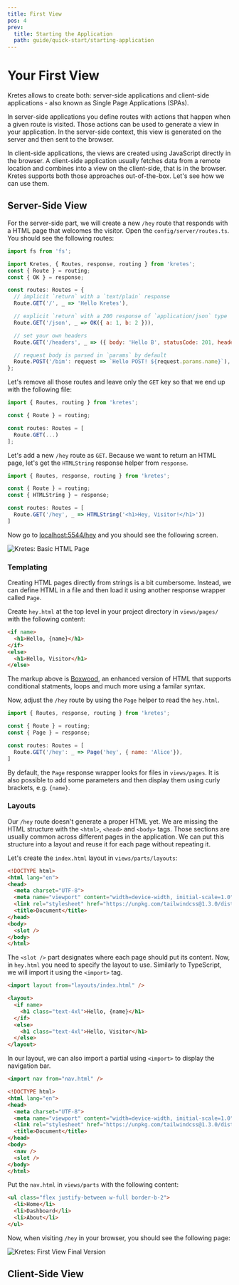 ```yaml
---
title: First View
pos: 4
prev:
  title: Starting the Application
  path: guide/quick-start/starting-application
---
```

# Your First View

Kretes allows to create both: server-side applications and client-side applications - also known as Single Page Applications (SPAs).

In server-side applications you define routes with actions that happen when a given route is visited. Those actions can be used to generate a view in your application. In the server-side context, this view is generated on the server and then sent to the browser.

In client-side applications, the views are created using JavaScript directly in the browser. A client-side application usually fetches data from a remote location and combines into a view on the client-side, that is in the browser. Kretes supports both those approaches out-of-the-box. Let's see how we can use them.

## Server-Side View

For the server-side part, we will create a new `/hey` route that responds with a HTML page that welcomes the visitor. Open the `config/server/routes.ts`. You should see the following routes:

```js
import fs from 'fs';

import Kretes, { Routes, response, routing } from 'kretes';
const { Route } = routing;
const { OK } = response;

const routes: Routes = {
  // implicit `return` with a `text/plain` response
  Route.GET('/', _ => 'Hello Kretes'),

  // explicit `return` with a 200 response of `application/json` type
  Route.GET('/json', _ => OK({ a: 1, b: 2 })),

  // set your own headers
  Route.GET('/headers', _ => ({ body: 'Hello B', statusCode: 201, headers: { 'Authorization': 'PASS' } })),

  // request body is parsed in `params` by default
  Route.POST('/bim': request => `Hello POST! ${request.params.name}`),
};
```

Let's remove all those routes and leave only the `GET` key so that we end up with the following file:

```js
import { Routes, routing } from 'kretes';

const { Route } = routing;

const routes: Routes = [
  Route.GET(...)
];
```

Let's add a new `/hey` route as `GET`. Because we want to return an HTML page, let's get the `HTMLString` response helper from `response`.

```js {2,6}
import { Routes, response, routing } from 'kretes';

const { Route } = routing;
const { HTMLString } = response;

const routes: Routes = [
  Route.GET('/hey', _ => HTMLString('<h1>Hey, Visitor!</h1>'))
]
```

Now go to [localhost:5544/hey](http://localhost:5544/hey) and you should see the following screen.

![Kretes: Basic HTML Page](/images/kretes-hello-visitor.png)

### Templating

Creating HTML pages directly from strings is a bit cumbersome. Instead, we can define HTML in a file and then load it using another response wrapper called `Page`.

Create `hey.html` at the top level in your project directory in `views/pages/` with the following content:

```html
<if name>
  <h1>Hello, {name}</h1>
</if>
<else>
  <h1>Hello, Visitor</h1>
</else>
```

The markup above is [Boxwood](https://github.com/buxlabs/boxwood), an enhanced version of HTML that supports conditional statments, loops and much more using a familar syntax.

Now, adjust the `/hey` route by using the `Page` helper to read the `hey.html`.

```js {2,6}
import { Routes, response, routing } from 'kretes';

const { Route } = routing;
const { Page } = response;

const routes: Routes = [
  Route.GET('/hey': _ => Page('hey', { name: 'Alice'}),
]
```

By default, the `Page` response wrapper looks for files in `views/pages`. It is also possible to add some parameters and then display them using curly brackets, e.g. `{name}`.

### Layouts

Our `/hey` route doesn't generate a proper HTML yet. We are missing the HTML structure with the `<html>`, `<head>` and `<body>` tags. Those sections are usually common across different pages in the application. We can put this structure into a layout and reuse it for each page without repeating it.

Let's create the `index.html` layout in `views/parts/layouts`:

```html
<!DOCTYPE html>
<html lang="en">
<head>
  <meta charset="UTF-8">
  <meta name="viewport" content="width=device-width, initial-scale=1.0">
  <link rel="stylesheet" href="https://unpkg.com/tailwindcss@1.3.0/dist/tailwind.min.css">
  <title>Document</title>
</head>
<body>
  <slot />
</body>
</html>
```

The `<slot />` part designates where each page should put its content. Now, in `hey.html` you need to specify the layout to use. Similarly to TypeScript, we will import it using the `<import>` tag.

```html
<import layout from="layouts/index.html" />

<layout>
  <if name>
    <h1 class="text-4xl">Hello, {name}</h1>
  </if>
  <else>
    <h1 class="text-4xl">Hello, Visitor</h1>
  </else>
</layout>
```

In our layout, we can also import a partial using `<import>` to display the navigation bar.

```html {11}
<import nav from="nav.html" />

<!DOCTYPE html>
<html lang="en">
<head>
  <meta charset="UTF-8">
  <meta name="viewport" content="width=device-width, initial-scale=1.0">
  <link rel="stylesheet" href="https://unpkg.com/tailwindcss@1.3.0/dist/tailwind.min.css">
  <title>Document</title>
</head>
<body>
  <nav />
  <slot />
</body>
</html>
```

Put the `nav.html` in `views/parts` with the following content:

```html
<ul class="flex justify-between w-full border-b-2">
  <li>Home</li>
  <li>Dashboard</li>
  <li>About</li>
</ul>
```

Now, when visiting `/hey` in your browser, you should see the following page:

![Kretes: First View Final Version](/images/kretes-first-view-final.png)

## Client-Side View